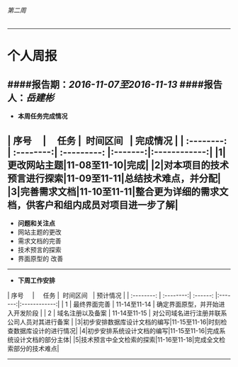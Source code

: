 ﻿###### 第二周
------------
# 个人周报



####报告期：*2016-11-07至2016-11-13*
####报告人：*岳建彬*
------------
- **本周任务完成情况**

| 序号      |     任务 |  时间区间   | 完成情况 |
| :--------: | :--------:| :---------: |:-------:|:------------:|
|1|更改网站主题|11-08至11-10|完成|
|2|对本项目的技术预言进行探索|11-09至11-11|总结技术难点，并分配|
|3|完善需求文档|11-10至11-11|整合更为详细的需求文档，供客户和组内成员对项目进一步了解|
------------
- **问题和关注点**
- 网站主题的更改
- 需求文档的完善
- 技术预言的探索
- 界面原型的	改善

------------

- **下周工作安排**


| 序号      |     任务 |  时间区间   | 预计情况 |
| :--------: | :--------:| :------: |:-------:|:------------:|
|  1 | 最终界面完善  | 11-14至11-14  | 确定界面原型，并开始进入开发阶段  |
|  2 | 域名注册以及备案  | 11-14至11-15  | 对公司域名进行注册并联系公司人员对其进行备案 |
|3|初步安排数据库设计文档的编写|11-15至11-16|时刻检查数据库设计的进行情况|
|4|初步安排系统设计文档的编写|11-15至11-16|完成系统设计文档的部分主体|
|5|技术预言中全文检索的探索|11-16至11-18|完成全文检索部分的技术难点|


------------



